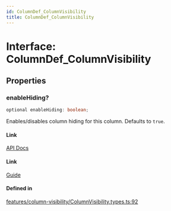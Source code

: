 ```yaml
---
id: ColumnDef_ColumnVisibility
title: ColumnDef_ColumnVisibility
---
```


# Interface: ColumnDef\_ColumnVisibility

## Properties

### enableHiding?

```ts
optional enableHiding: boolean;
```

Enables/disables column hiding for this column. Defaults to `true`.

#### Link

[API Docs](https://tanstack.com/table/v8/docs/api/features/column-visibility#enablehiding)

#### Link

[Guide](https://tanstack.com/table/v8/docs/guide/column-visibility)

#### Defined in

[features/column-visibility/ColumnVisibility.types.ts:92](https://github.com/TanStack/table/blob/main/packages/table-core/src/features/column-visibility/ColumnVisibility.types.ts#L92)
